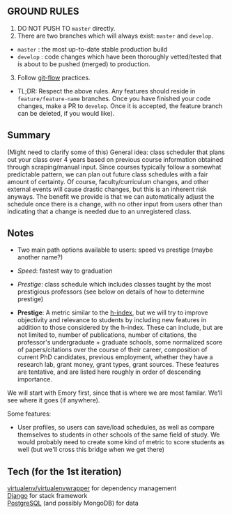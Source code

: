 ## GROUND RULES
1. DO NOT PUSH TO `master` directly.
2. There are two branches which will always exist: `master` and `develop`. 
 - `master` : the most up-to-date stable production build
 - `develop` : code changes which have been thoroughly vetted/tested that is about to be pushed (merged) to production.
3. Follow [git-flow](http://jeffkreeftmeijer.com/2010/why-arent-you-using-git-flow/ "git-flow") practices. 
 - TL;DR: Respect the above rules. Any features should reside in `feature/feature-name` branches. Once you have finished your code changes, make a PR to `develop`. Once it is accepted, the feature branch can be deleted, if you would like).

## Summary
(Might need to clarify some of this) General idea: class scheduler that plans out your class over 4 years based on previous course information obtained through scraping/manual input. Since courses typically follow a somewhat predictable pattern, we can plan out future class schedules with a fair amount of certainty. Of course, faculty/curriculum changes, and other external events will cause drastic changes, but this is an inherent risk anyways. The benefit we provide is that we can automatically adjust the schedule once there is a change, with no other input from users other than indicating that a change is needed due to an unregistered class.


## Notes
- Two main path options available to users: speed vs prestige (maybe another name?)
 - *Speed*: fastest way to graduation
 - *Prestige*: class schedule which includes classes taught by the most prestigious professors (see below on details of how to determine prestige) 

- **Prestige**:
A metric similar to the [h-index](https://en.wikipedia.org/wiki/H-index "h-index"), but we will try to improve objectivity and relevance to students by including new features in addition to those considered by the h-index. These can include, but are not limited to, number of publications, number of citations, the professor's undergraduate + graduate schools, some normalized score of papers/citations over the course of their career, composition of current PhD candidates, previous employment, whether they have a research lab, grant money, grant types, grant sources. These features are tentative, and are listed here roughly in order of descending importance.

We will start with Emory first, since that is where we are most familar. We'll see where it goes (if anywhere).

Some features:

- User profiles, so users can save/load schedules, as well as compare themselves to students in other schools of the same field of study. We would probably need to create some kind of metric to score students as well (but we'll cross this bridge when we get there) 

## Tech (for the 1st iteration)
[virtualenv/virtualenvwrapper](http://docs.python-guide.org/en/latest/dev/virtualenvs/ "virtualenv/virtualenvwrapper") for dependency management  
[Django](https://www.djangoproject.com/ "Django") for stack framework  
[PostgreSQL](http://www.postgresql.org/ "PostgreSQL") (and possibly MongoDB) for data  

